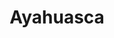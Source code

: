 ---
title: Ayahuasca
crosslinks:
- ayahuascahealedme
- mdmatherapy
- kundalini
- Drugs
- Electromagnetics
- leaves
- DarkNetMarkets
- microgrowery
- LSD
- DMT
---